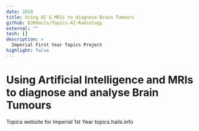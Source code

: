 ```yaml
---
date: 2018
title: Using AI & MRIs to diagnose Brain Tumours
github: DJRHails/Topics-AI-Radiology
external: ""
tech: []
description: >
  Imperial First Year Topics Project
highlight: false
---
```

# Using Artificial Intelligence and MRIs to diagnose and analyse Brain Tumours

Topics website for Imperial 1st Year topics.hails.info
